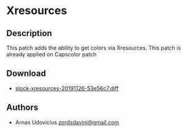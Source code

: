 Xresources
==========

Description
-----------
This patch adds the ability to get colors via Xresources. This patch is already applied on Capscolor patch

Download
--------
* [slock-xresources-20191126-53e56c7.diff](slock-xresources-20191126-53e56c7.diff)

Authors
-------
* Arnas Udovicius <zordsdavini@gmail.com>
